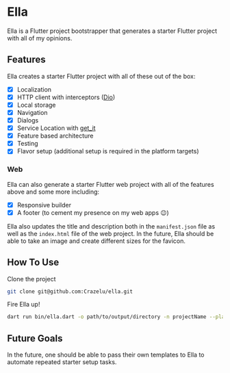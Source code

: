 # Ella

Ella is a Flutter project bootstrapper that generates a starter Flutter project with all of my opinions.

## Features
Ella creates a starter Flutter project with all of these out of the box:

- [x] Localization
- [x] HTTP client with interceptors ([Dio](https://pub.dev/packages/dio))
- [x] Local storage
- [x] Navigation
- [x] Dialogs
- [x] Service Location with [get_it](https://pub.dev/packages/get_it)
- [x] Feature based architecture
- [x] Testing
- [x] Flavor setup (additional setup is required in the platform targets)

### Web

Ella can also generate a starter Flutter web project with all of the features above and some more including:

- [x] Responsive builder
- [x] A footer (to cement my presence on my web apps 😉)

Ella also updates the title and description both in the `manifest.json` file as well as the `index.html` file of the web project.
In the future, Ella should be able to take an image and create different sizes for the favicon.

## How To Use
Clone the project
```sh
git clone git@github.com:Crazelu/ella.git
```

Fire Ella up!

```sh
dart run bin/ella.dart -o path/to/output/directory -n projectName --platforms android,ios,web
```

## Future Goals
In the future, one should be able to pass their own templates to Ella to automate repeated starter setup tasks.